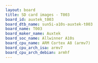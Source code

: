 ```yaml
---
layout: board
title: SD card images - T003
board_id: auxtek_t003
board_dtb_name: sun5i-a10s-auxtek-t003
board_name: T003
board_maker_name: Auxtek
board_soc_name: Allwinner A10s
board_cpu_name: ARM Cortex A8 (armv7)
board_cpu_arch_isa: armv7
board_cpu_arch_debian: armhf
---
```

